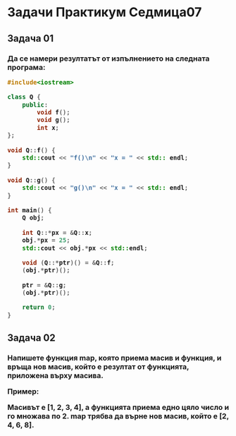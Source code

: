 # Задачи Практикум Седмица07

## Задача 01
<h3>
Да се намери резултатът от изпълнението на следната програма:

```C++
#include<iostream>

class Q {
    public:
        void f();
        void g();
        int x;
};

void Q::f() {
    std::cout << "f()\n" << "x = " << std:: endl; 
}

void Q::g() {
    std::cout << "g()\n" << "x = " << std:: endl; 
}

int main() {
    Q obj;

    int Q::*px = &Q::x;
    obj.*px = 25;
    std::cout << obj.*px << std::endl;

    void (Q::*ptr)() = &Q::f;
    (obj.*ptr)();

    ptr = &Q::g;
    (obj.*ptr)();

    return 0;
}

```
</h3>

## Задача 02
<h3>
Напишете функция map, която приема масив и функция, и връща нов масив, който е резултат от функцията, приложена върху масива.

Пример:

Масивът е [1, 2, 3, 4], a функцията приема едно цяло число и го множава по 2. map трябва да върне нов масив, който е [2, 4, 6, 8].


</h3>